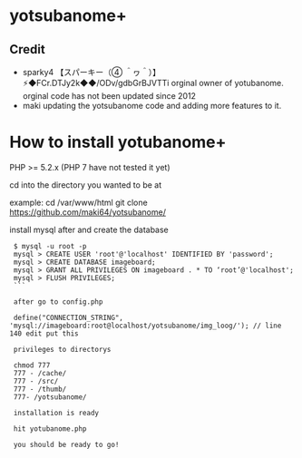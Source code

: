 # yotsubanome+
## Credit
* sparky4 【スパーキー（④ ＾ヮ＾）】⚡◆FCr.DTJy2k◆◆/ODv/gdbGrBJVTTi orginal owner of yotubanome. orginal code has not been updated since 2012
* maki updating the yotsubanome code and adding more features to it.


# How to install yotubanome+

PHP >= 5.2.x (PHP 7 have not tested it yet)

cd into the directory you wanted to be at

example: cd /var/www/html git clone https://github.com/maki64/yotsubanome/

install mysql after and create the database

   ```
    $ mysql -u root -p
    mysql > CREATE USER 'root'@'localhost' IDENTIFIED BY 'password';
    mysql > CREATE DATABASE imageboard;
    mysql > GRANT ALL PRIVILEGES ON imageboard . * TO ‘root’@'localhost';
    mysql > FLUSH PRIVILEGES;
    ```
    
    after go to config.php
    
    define("CONNECTION_STRING", 'mysql://imageboard:root@localhost/yotsubanome/img_loog/'); // line 140 edit put this
    
    privileges to directorys 
    
    chmod 777 
    777 - /cache/
    777 - /src/
    777 - /thumb/
    777- /yotsubanome/
    
    installation is ready
    
    hit yotubanome.php 
    
    you should be ready to go!
